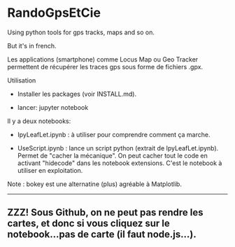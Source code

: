# RandoGpsEtCie
Using python tools for gps tracks, maps and so on.

But it's in french.

Les applications (smartphone) comme Locus Map ou Geo Tracker permettent de récupérer les traces gps sous forme de fichiers .gpx.

Utilisation

- Installer les packages (voir INSTALL.md).

- lancer: jupyter notebook

Il y a deux notebooks:

- IpyLeafLet.ipynb : à utiliser pour comprendre comment ça marche.

- UseScript.ipynb : lance un script python (extrait de  IpyLeafLet.ipynb).
  Permet de "cacher la mécanique". On peut cacher tout le code en activant
  "hidecode" dans les notebook extensions. C'est le notebook à utiliser en
  exploitation.

Note : bokey est une alternatine (plus) agréable à Matplotlib.

-----------------------------

ZZZ! Sous Github, on ne peut pas rendre les cartes, et donc si vous cliquez sur le notebook...pas de carte (il faut node.js...).
-----------------------------

